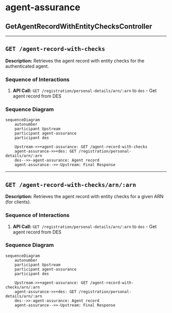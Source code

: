 # agent-assurance

## GetAgentRecordWithEntityChecksController

---

## `GET /agent-record-with-checks`

**Description:** Retrieves the agent record with entity checks for the authenticated agent.

### Sequence of Interactions

1. **API Call:** `GET /registration/personal-details/arn/:arn` to `des` - Get agent record from DES

### Sequence Diagram

```mermaid
sequenceDiagram
    autonumber
    participant Upstream
    participant agent-assurance
    participant des

    Upstream->>+agent-assurance: GET /agent-record-with-checks
    agent-assurance->>+des: GET /registration/personal-details/arn/:arn
    des-->>-agent-assurance: Agent record
    agent-assurance-->>-Upstream: Final Response
```

---

## `GET /agent-record-with-checks/arn/:arn`

**Description:** Retrieves the agent record with entity checks for a given ARN (for clients).

### Sequence of Interactions

1. **API Call:** `GET /registration/personal-details/arn/:arn` to `des` - Get agent record from DES

### Sequence Diagram

```mermaid
sequenceDiagram
    autonumber
    participant Upstream
    participant agent-assurance
    participant des

    Upstream->>+agent-assurance: GET /agent-record-with-checks/arn/:arn
    agent-assurance->>+des: GET /registration/personal-details/arn/:arn
    des-->>-agent-assurance: Agent record
    agent-assurance-->>-Upstream: Final Response
```
